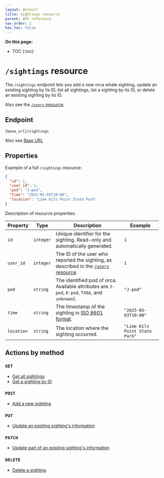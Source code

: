```yaml
---
layout: default
title: Sightings resource
parent: API reference
nav_order: 2
has_toc: false
---
```


**On this page:**

- TOC
{:toc}

# `/sightings` resource

The `/sightings` endpoint lets you add a new orca whale sighting, update an existing sighting by its ID, list all sightings, list a sighting by its ID, or delete an existing sighting by its ID.

Also see the [`/users` resource](../users/users-resource.md).

## Endpoint

`{base_url}/sightings`

Also see [Base URL](../base-url.md)

## Properties

Example of a full `/sightings` resource:

```json
{
  "id": 1,
  "user_id": 1,
  "pod": "J-pod",
  "time": "2025-05-03T10:00",
  "location": "Lime Kiln Point State Park"
}
```

Description of resource properties:

| Property | Type      | Description                                                  | Example                        |
| ---------- | --------- | ------------------------------------------------------------ | ------------------------------ |
| `id`       | `integer` | Unique identifier for the sighting. Read-only and automatically generated. | `1`                            |
| `user_id`  | `integer` | The ID of the user who reported the sighting, as described in the [`/users` resource](../users-resource/users-resource.md). | `1`                            |
| `pod`      | `string`  | The identified pod of orca. Available attributes are `J-pod`, `K-pod`, `T49A`, and `unknown`). | `"J-pod"`                      |
| `time`     | `string`  | The timestamp of the sighting in [ISO 8601 format](../iso-8601-format.md). | `"2025-05-03T10:00"`           |
| `location` | `string`  | The location where the sighting occurred.                    | `"Lime Kiln Point State Park"` |

## Actions by method

### `GET`

- [Get all sightings](./sightings-get.md)
- [Get a sighting by ID](./sightings-get.md)

### `POST`

- [Add a new sighting](./sightings-post.md)

### `PUT`

- [Update an existing sighting's information](./sightings-put.md)

### `PATCH`

- [Update part of an existing sighting's information](./sightings-patch.md)

### `DELETE`

- [Delete a sighting](./sightings-delete.md)
